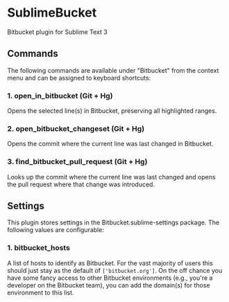 # SublimeBucket

Bitbucket plugin for Sublime Text 3

## Commands

The following commands are available under "Bitbucket" from the context menu
and can be assigned to keyboard shortcuts:

### 1. open_in_bitbucket (Git + Hg)

Opens the selected line(s) in Bitbucket, preserving all highlighted ranges.

### 2. open_bitbucket_changeset (Git + Hg)

Opens the commit where the current line was last changed in Bitbucket.

### 3. find_bitbucket_pull_request (Git + Hg)

Looks up the commit where the current line was last changed and opens the pull
request where that change was introduced.

## Settings

This plugin stores settings in the Bitbucket.sublime-settings package. The
following values are configurable:

### 1. bitbucket_hosts

A list of hosts to identify as Bitbucket. For the vast majority of users this
should just stay as the default of `['bitbucket.org']`. On the off chance you
have some fancy access to other Bitbucket environments (e.g., you're a
developer on the Bitbucket team), you can add the domain(s) for those
environment to this list.
